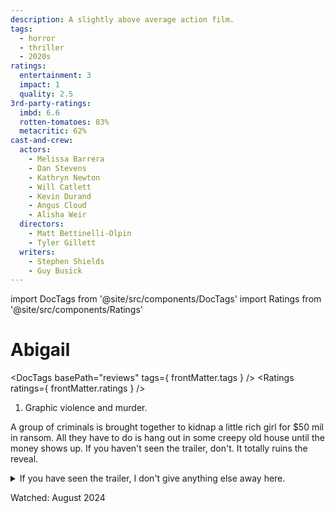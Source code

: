 ```yaml
---
description: A slightly above average action film.
tags:
  - horror
  - thriller
  - 2020s
ratings:
  entertainment: 3
  impact: 1
  quality: 2.5
3rd-party-ratings:
  imbd: 6.6
  rotten-tomatoes: 83%
  metacritic: 62%
cast-and-crew:
  actors:
    - Melissa Barrera
    - Dan Stevens
    - Kathryn Newton
    - Will Catlett
    - Kevin Durand
    - Angus Cloud
    - Alisha Weir
  directors:
    - Matt Bettinelli-Olpin
    - Tyler Gillett
  writers:
    - Stephen Shields
    - Guy Busick
---
```

import DocTags from '@site/src/components/DocTags'
import Ratings from '@site/src/components/Ratings'

# Abigail

<DocTags basePath="reviews" tags={ frontMatter.tags } />
<Ratings ratings={ frontMatter.ratings } />

<trigger-warning>
  <ol>
    <li>Graphic violence and murder.</li>
  </ol>
</trigger-warning>

A group of criminals is brought together to kidnap a little rich girl for $50 mil in ransom. All they have to do is hang out in some creepy old house until the money shows up. If you haven't seen the trailer, don't. It totally ruins the reveal.

<details class="moderate-spoiler">
  <summary>If you have seen the trailer, I don't give anything else away here.</summary>

So then after a bit all the doors lock and shutters clang shut on all the windows. The little rich girl, Abigail (Alisha Weir) is revealed to be a vampire and all hell breaks loose.

It's a pretty good movie and a nice twist on the vampire genre. The set up is a bit convoluted though. Like, I get that the baby vampire gets bored after however long she's been alive and like wants to hunt people, and it makes sense for her to do so in a known environment and what not. But why set up the whole kidnapping thing thing seems a bit overly complicated.

Maybe she likes to play with her food a bit or something, but IDK. Her first kill is in secret (which sets everyone off), but if the goal was some extended mind fuck, then why not continue to play innocent and pick everyone off one by one? I think extending the reveal a bit and leaving everyone to wonder what was going on, maybe turning them against each other and such would have made for a bit more interesting movie IMO.

</details>

Watched: August 2024
